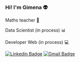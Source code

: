 ### Hi! I'm Gimena :alien:

Maths teacher :triangular_ruler:	

Data Scientist (in process) :bar_chart:

Developer Web (in process) :computer:

[![Linkedin Badge](https://img.shields.io/badge/-Follow_Me-blue?style=for-the-badge&logo=Linkedin&logoColor=white&link=https://https://www.linkedin.com/in/gimenabinaghi/)](https://www.linkedin.com/in/gimenabinaghi/) [![Gmail Badge](https://img.shields.io/badge/-Contact_Me-d44638?style=for-the-badge&logo=Gmail&logoColor=white&link=mailto:gimenabinaghi@gmail)](mailto:gimenabinaghi@gmail.com)
